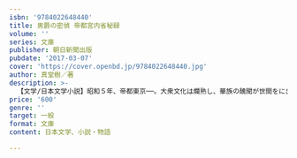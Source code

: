 ```yaml
---
isbn: '9784022648440'
title: 男爵の密偵 帝都宮内省秘録
volume: ''
series: 文庫
publisher: 朝日新聞出版
pubdate: '2017-03-07'
cover: 'https://cover.openbd.jp/9784022648440.jpg'
author: 真堂樹／著
description: >-
  【文学/日本文学小説】昭和５年、帝都東京──。大衆文化は爛熟し、華族の醜聞が世間をにぎわせていた時代。宮内省「宗秩寮」幹部・御園尾男爵に飼われている藤巻虎弥太は、若き伯爵・石蕗春衝の素行調査を行うため屋敷に潜入するが、やがて「連続華族殺し」に巻き込まれていく。
price: '600'
genre: ''
target: 一般
format: 文庫
content: 日本文学、小説・物語

---
```

